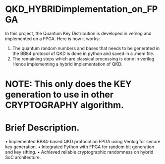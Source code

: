 # QKD_HYBRIDimplementation_on_FPGA

In this project, the Quantum Key Distribution is developed in verilog and implemented on a FPGA.
Here is how it works:
1. The quantum random numbers and bases that needs to be generated in the BB84 protocol of QKD 
is done in python and saved in a .mem file.
2. The remaining steps which are classical processing is done in verilog. 
Hence implementing a hybrid implementation of QKD.

# NOTE: This only does the KEY generation to use in other CRYPTOGRAPHY algorithm.

# Brief Description.
• Implemented BB84-based QKD protocol on FPGA using Verilog for secure key generation. 
• Integrated Python with FPGA for random bit generation and key sifting. 
• Achieved reliable cryptographic randomness on hybrid SoC architecture.
